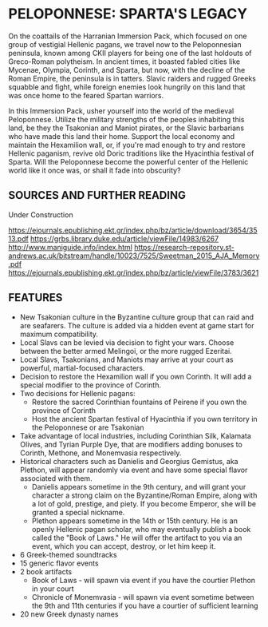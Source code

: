 # PELOPONNESE: SPARTA'S LEGACY

On the coattails of the Harranian Immersion Pack, which focused on one group of vestigial Hellenic pagans, we travel now to the Peloponnesian peninsula, known among CKII players for being one of the last holdouts of Greco-Roman polytheism. In ancient times, it boasted fabled cities like Mycenae, Olympia, Corinth, and Sparta, but now, with the decline of the Roman Empire, the peninsula is in tatters. Slavic raiders and rugged Greeks squabble and fight, while foreign enemies look hungrily on this land that was once home to the feared Spartan warriors. 

In this Immersion Pack, usher yourself into the world of the medieval Peloponnese. Utilize the military strengths of the peoples inhabiting this land, be they the Tsakonian and Maniot pirates, or the Slavic barbarians who have made this land their home. Support the local economy and maintain the Hexamilion wall, or, if you're mad enough to try and restore Hellenic paganism, revive old Doric traditions like the Hyacinthia festival of Sparta. Will the Peloponnese become the powerful center of the Hellenic world like it once was, or shall it fade into obscurity?


## SOURCES AND FURTHER READING

Under Construction

https://ejournals.epublishing.ekt.gr/index.php/bz/article/download/3654/3513.pdf
https://grbs.library.duke.edu/article/viewFile/14983/6267
http://www.maniguide.info/index.html
https://research-repository.st-andrews.ac.uk/bitstream/handle/10023/7525/Sweetman_2015_AJA_Memory.pdf
https://ejournals.epublishing.ekt.gr/index.php/bz/article/viewFile/3783/3621


## FEATURES

- New Tsakonian culture in the Byzantine culture group that can raid and are seafarers. The culture is added via a hidden event at game start for maximum compatibility.
- Local Slavs can be levied via decision to fight your wars. Choose between the better armed Melingoi, or the more rugged Ezeritai.
- Local Slavs, Tsakonians, and Maniots may arrive at your court as powerful, martial-focused characters.
- Decision to restore the Hexamilion wall if you own Corinth. It will add a special modifier to the province of Corinth.
- Two decisions for Hellenic pagans:
	- Restore the sacred Corinthian fountains of Peirene if you own the province of Corinth
	- Host the ancient Spartan festival of Hyacinthia if you own territory in the Peloponnese or are Tsakonian
- Take advantage of local industries, including Corinthian Silk, Kalamata Olives, and Tyrian Purple Dye, that are modifiers adding bonuses to Corinth, Methone, and Monemvasia respectively.
- Historical characters such as Danielis and Georgius Gemistus, aka Plethon, will appear randomly via event and have some special flavor associated with them.
	- Danielis appears sometime in the 9th century, and will grant your character a strong claim on the Byzantine/Roman Empire, along with a lot of gold, prestige, and piety. If you become Emperor, she will be granted a special nickname.
	- Plethon appears sometime in the 14th or 15th century. He is an openly Hellenic pagan scholar, who may eventually publish a book called the "Book of Laws." He will offer the artifact to you via an event, which you can accept, destroy, or let him keep it.
- 6 Greek-themed soundtracks
- 15 generic flavor events
- 2 book artifacts
	- Book of Laws - will spawn via event if you have the courtier Plethon in your court
	- Chronicle of Monemvasia - will spawn via event sometime between the 9th and 11th centuries if you have a courtier of sufficient learning
- 20 new Greek dynasty names
